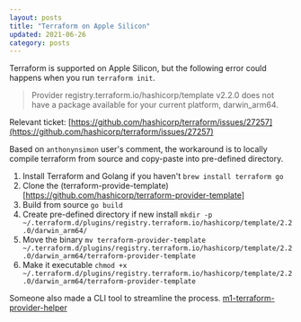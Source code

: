 ```yaml
---
layout: posts
title: "Terraform on Apple Silicon"
updated: 2021-06-26
category: posts
---
```



Terraform is supported on Apple Silicon, but the following error could happens when you run `terraform init`.


> Provider registry.terraform.io/hashicorp/template v2.2.0 does not have a package available for your current platform, darwin_arm64.


Relevant ticket: [https://github.com/hashicorp/terraform/issues/27257](https://github.com/hashicorp/terraform/issues/27257)

Based on `anthonynsimon` user's comment, the workaround is to locally compile terraform from source and copy-paste into pre-defined directory.

1. Install Terraform and Golang if you haven't `brew install terraform go`
1. Clone the (terraform-provide-template)[https://github.com/hashicorp/terraform-provider-template]
1. Build from source `go build`
1. Create pre-defined directory if new install `mkdir -p ~/.terraform.d/plugins/registry.terraform.io/hashicorp/template/2.2.0/darwin_arm64/`
1. Move the binary `mv terraform-provider-template ~/.terraform.d/plugins/registry.terraform.io/hashicorp/template/2.2.0/darwin_arm64/terraform-provider-template`
1. Make it executable `chmod +x ~/.terraform.d/plugins/registry.terraform.io/hashicorp/template/2.2.0/darwin_arm64/terraform-provider-template`

Someone also made a CLI tool to streamline the process. [m1-terraform-provider-helper](https://github.com/kreuzwerker/m1-terraform-provider-helper)